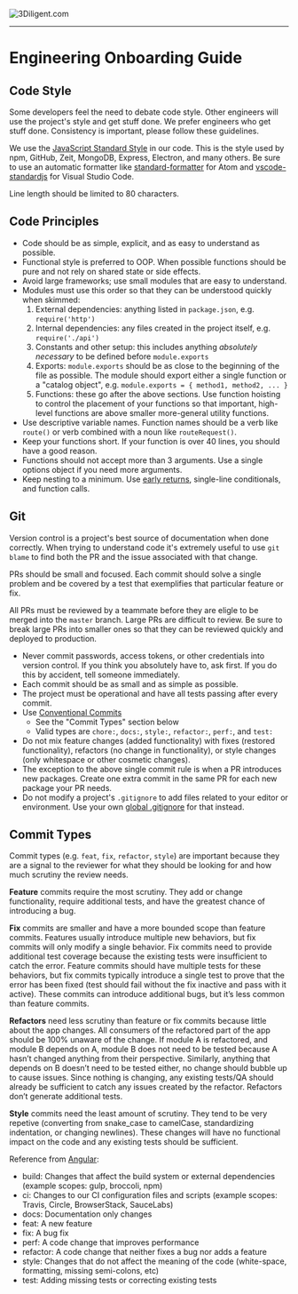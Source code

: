 ![3Diligent.com](https://i0.wp.com/www.3diligent.com/wp-content/uploads/2016/12/Logo-New-Tag-on-White.png?fit=780%2C135&ssl=1)

---

# Engineering Onboarding Guide

## Code Style

Some developers feel the need to debate code style. Other engineers will use the project's style and get stuff done. We prefer engineers who get stuff done. Consistency is important, please follow these guidelines.

We use the [JavaScript Standard Style](https://standardjs.com/) in our code. This is the style used by npm, GitHub, Zeit, MongoDB, Express, Electron, and many others. Be sure to use an automatic formatter like [standard-formatter](https://atom.io/packages/standard-formatter) for Atom and [vscode-standardjs](https://marketplace.visualstudio.com/items/chenxsan.vscode-standardjs) for Visual Studio Code.

Line length should be limited to 80 characters.

## Code Principles

- Code should be as simple, explicit, and as easy to understand as possible.
- Functional style is preferred to OOP. When possible functions should be pure and not rely on shared state or side effects.
- Avoid large frameworks; use small modules that are easy to understand.
- Modules must use this order so that they can be understood quickly when skimmed:
  1. External dependencies: anything listed in `package.json`, e.g. `require('http')`
  2. Internal dependencies: any files created in the project itself, e.g. `require('./api')`
  3. Constants and other setup: this includes anything _absolutely necessary_ to be defined before `module.exports`
  4. Exports: `module.exports` should be as close to the beginning of the file as possible. The module should export either a single function or a "catalog object", e.g. `module.exports = { method1, method2, ... }`
  5. Functions: these go after the above sections. Use function hoisting to control the placement of your functions so that important, high-level functions are above smaller more-general utility functions.
- Use descriptive variable names. Function names should be a verb like `route()` or verb combined with a noun like `routeRequest()`.
- Keep your functions short. If your function is over 40 lines, you should have a good reason.
- Functions should not accept more than 3 arguments. Use a single options object if you need more arguments.
- Keep nesting to a minimum. Use [early returns](https://blog.timoxley.com/post/47041269194/avoid-else-return-early), single-line conditionals, and function calls.

## Git

Version control is a project's best source of documentation when done correctly. When trying to understand code it's extremely useful to use `git blame` to find both the PR and the issue associated with that change.

PRs should be small and focused. Each commit should solve a single problem and be covered by a test that exemplifies that particular feature or fix.

All PRs must be reviewed by a teammate before they are eligle to be merged into the `master` branch. Large PRs are difficult to review. Be sure to break large PRs into smaller ones so that they can be reviewed quickly and deployed to production.

- Never commit passwords, access tokens, or other credentials into version control. If you think you absolutely have to, ask first. If you do this by accident, tell someone immediately.
- Each commit should be as small and as simple as possible.
- The project must be operational and have all tests passing after every commit.
- Use [Conventional Commits](https://www.conventionalcommits.org)
  - See the "Commit Types" section below
  - Valid types are `chore:`, `docs:`, `style:`, `refactor:`, `perf:`, and `test:`
- Do not mix feature changes (added functionality) with fixes (restored functionality), refactors (no change in functionality), or style changes (only whitespace or other cosmetic changes).
- The exception to the above single commit rule is when a PR introduces new packages. Create one extra commit in the same PR for each new package your PR needs.
- Do not modify a project's `.gitignore` to add files related to your editor or environment. Use your own [global .gitignore](https://stackoverflow.com/questions/7335420/global-git-ignore/22885996#22885996) for that instead.

## Commit Types

Commit types (e.g. `feat`, `fix`, `refactor`, `style`) are important because they are a signal to the reviewer for what they should be looking for and how much scrutiny the review needs.

**Feature** commits require the most scrutiny. They add or change functionality, require additional tests, and have the greatest chance of introducing a bug.

**Fix** commits are smaller and have a more bounded scope than feature commits. Features usually introduce multiple new behaviors, but fix commits will only modify a single behavior. Fix commits need to provide additional test coverage because the existing tests were insufficient to catch the error. Feature commits should have multiple tests for these behaviors, but fix commits typically introduce a single test to prove that the error has been fixed (test should fail without the fix inactive and pass with it active). These commits can introduce additional bugs, but it’s less common than feature commits.

**Refactors** need less scrutiny than feature or fix commits because little about the app changes. All consumers of the refactored part of the app should be 100% unaware of the change. If module A is refactored, and module B depends on A, module B does not need to be tested because A hasn’t changed anything from their perspective. Similarly, anything that depends on B doesn’t need to be tested either, no change should bubble up to cause issues. Since nothing is changing, any existing tests/QA should already be sufficient to catch any issues created by the refactor. Refactors don’t generate additional tests.

**Style** commits need the least amount of scrutiny. They tend to be very repetive (converting from snake_case to camelCase, standardizing indentation, or changing newlines). These changes will have no functional impact on the code and any existing tests should be sufficient.

Reference from [Angular](https://github.com/angular/angular/blob/22b96b9/CONTRIBUTING.md#-commit-message-guidelines):

- build: Changes that affect the build system or external dependencies (example scopes: gulp, broccoli, npm)
- ci: Changes to our CI configuration files and scripts (example scopes: Travis, Circle, BrowserStack, SauceLabs)
- docs: Documentation only changes
- feat: A new feature
- fix: A bug fix
- perf: A code change that improves performance
- refactor: A code change that neither fixes a bug nor adds a feature
- style: Changes that do not affect the meaning of the code (white-space, formatting, missing semi-colons, etc)
- test: Adding missing tests or correcting existing tests
